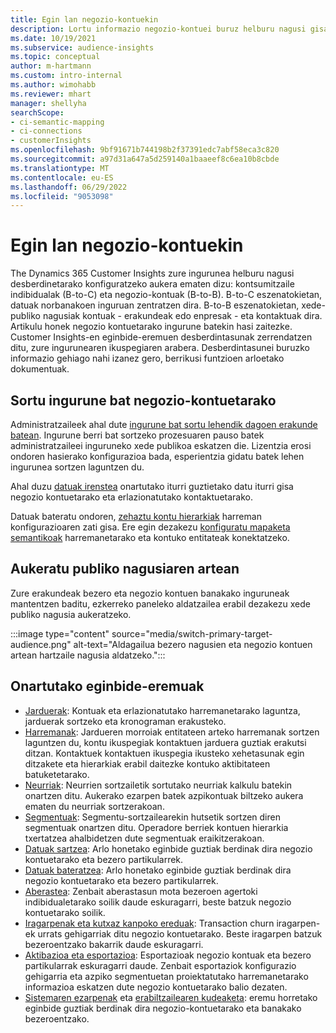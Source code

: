 ```yaml
---
title: Egin lan negozio-kontuekin
description: Lortu informazio negozio-kontuei buruz helburu nagusi gisa Dynamics 365 Customer Insights.
ms.date: 10/19/2021
ms.subservice: audience-insights
ms.topic: conceptual
author: m-hartmann
ms.custom: intro-internal
ms.author: wimohabb
ms.reviewer: mhart
manager: shellyha
searchScope:
- ci-semantic-mapping
- ci-connections
- customerInsights
ms.openlocfilehash: 9bf91671b744198b2f37391edc7abf58eca3c820
ms.sourcegitcommit: a97d31a647a5d259140a1baaeef8c6ea10b8cbde
ms.translationtype: MT
ms.contentlocale: eu-ES
ms.lasthandoff: 06/29/2022
ms.locfileid: "9053098"
---
```

# <a name="work-with-business-accounts"></a>Egin lan negozio-kontuekin

The Dynamics 365 Customer Insights zure ingurunea helburu nagusi desberdinetarako konfiguratzeko aukera ematen dizu: kontsumitzaile indibidualak (B-to-C) eta negozio-kontuak (B-to-B). B-to-C eszenatokietan, datuak norbanakoen inguruan zentratzen dira. B-to-B eszenatokietan, xede-publiko nagusiak kontuak - erakundeak edo enpresak - eta kontaktuak dira. Artikulu honek negozio kontuetarako ingurune batekin hasi zaitezke. Customer Insights-en eginbide-eremuen desberdintasunak zerrendatzen ditu, zure ingurunearen ikuspegiaren arabera. Desberdintasunei buruzko informazio gehiago nahi izanez gero, berrikusi funtzioen arloetako dokumentuak. 

## <a name="create-an-environment-for-business-accounts"></a>Sortu ingurune bat negozio-kontuetarako

Administratzaileek ahal dute [ingurune bat sortu lehendik dagoen erakunde batean](create-environment.md). Ingurune berri bat sortzeko prozesuaren pauso batek administratzaileei inguruneko xede publikoa eskatzen die. Lizentzia erosi ondoren hasierako konfigurazioa bada, esperientzia gidatu batek lehen ingurunea sortzen laguntzen du.

Ahal duzu [datuak irenstea](data-sources.md) onartutako iturri guztietako datu iturri gisa negozio kontuetarako eta erlazionatutako kontaktuetarako.

Datuak bateratu ondoren, [zehaztu kontu hierarkiak](relationships.md#set-up-account-hierarchies) harreman konfigurazioaren zati gisa. Ere egin dezakezu [konfiguratu mapaketa semantikoak](semantic-mappings.md) harremanetarako eta kontuko entitateak konektatzeko. 

## <a name="switch-between-primary-target-audience"></a>Aukeratu publiko nagusiaren artean

Zure erakundeak bezero eta negozio kontuen banakako inguruneak mantentzen baditu, ezkerreko paneleko aldatzailea erabil dezakezu xede publiko nagusia aukeratzeko.

:::image type="content" source="media/switch-primary-target-audience.png" alt-text="Aldagailua bezero nagusien eta negozio kontuen artean hartzaile nagusia aldatzeko.":::

## <a name="supported-feature-areas"></a>Onartutako eginbide-eremuak

- [Jarduerak](activities.md): Kontuak eta erlazionatutako harremanetarako laguntza, jarduerak sortzeko eta kronograman erakusteko.
- [Harremanak](relationships.md): Jardueren morroiak entitateen arteko harremanak sortzen laguntzen du, kontu ikuspegiak kontaktuen jarduera guztiak erakutsi ditzan. Kontaktuek kontaktuen ikuspegia ikusteko xehetasunak egin ditzakete eta hierarkiak erabil daitezke kontuko aktibitateen batuketetarako.
- [Neurriak](measures.md): Neurrien sortzailetik sortutako neurriak kalkulu batekin onartzen ditu. Aukerako ezarpen batek azpikontuak biltzeko aukera ematen du neurriak sortzerakoan.
- [Segmentuak](segments.md): Segmentu-sortzailearekin hutsetik sortzen diren segmentuak onartzen ditu. Operadore berriek kontuen hierarkia txertatzea ahalbidetzen dute segmentuak eraikitzerakoan.
- [Datuak sartzea](data-sources.md): Arlo honetako eginbide guztiak berdinak dira negozio kontuetarako eta bezero partikularrek.
- [Datuak bateratzea](data-unification.md): Arlo honetako eginbide guztiak berdinak dira negozio kontuetarako eta bezero partikularrek.
- [Aberastea](enrichment-hub.md): Zenbait aberastasun mota bezeroen agertoki indibidualetarako soilik daude eskuragarri, beste batzuk negozio kontuetarako soilik.
- [Iragarpenak eta kutxaz kanpoko ereduak](predictions-overview.md): Transaction churn iragarpen-ek urrats gehigarriak ditu negozio kontuetarako. Beste iragarpen batzuk bezeroentzako bakarrik daude eskuragarri.
- [Aktibazioa eta esportazioa](export-destinations.md): Esportazioak negozio kontuak eta bezero partikularrak eskuragarri daude. Zenbait esportaziok konfigurazio gehigarria eta azpiko segmentuetan proiektatutako harremanetarako informazioa eskatzen dute negozio kontuetarako balio dezaten.
- [Sistemaren ezarpenak](system.md) eta [erabiltzailearen kudeaketa](permissions.md): eremu horretako eginbide guztiak berdinak dira negozio-kontuetarako eta banakako bezeroentzako.

